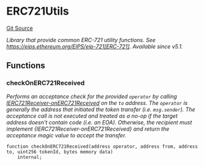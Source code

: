 # ERC721Utils
[Git Source](https://github.com//Team3dVidyaGames/Contracts/blob/cb1733471b1d4daa24a16e671f78159e22669528/src/contracts/flattened/flattened_TCGInventory.sol)

*Library that provide common ERC-721 utility functions.
See https://eips.ethereum.org/EIPS/eip-721[ERC-721].
_Available since v5.1._*


## Functions
### checkOnERC721Received

*Performs an acceptance check for the provided `operator` by calling [IERC721Receiver-onERC721Received](/lib/chainlink/contracts/src/v0.8/vendor/forge-std/src/interfaces/IERC721.sol/interface.IERC721TokenReceiver.md#onerc721received)
on the `to` address. The `operator` is generally the address that initiated the token transfer (i.e. `msg.sender`).
The acceptance call is not executed and treated as a no-op if the target address doesn't contain code (i.e. an EOA).
Otherwise, the recipient must implement {IERC721Receiver-onERC721Received} and return the acceptance magic value to accept
the transfer.*


```solidity
function checkOnERC721Received(address operator, address from, address to, uint256 tokenId, bytes memory data)
    internal;
```

